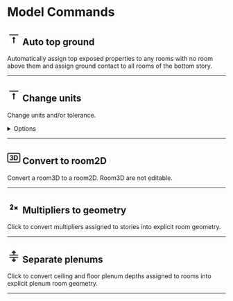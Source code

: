 # Model Commands

## <img src="../../.gitbook/assets/auto-top-ground.svg" width="30" height="30"> Auto top ground

Automatically assign top exposed properties to any rooms with no room above them and assign ground contact to all rooms of the bottom story.

---

## <img src="../../.gitbook/assets/auto-top-ground.svg" width="30" height="30"> Change units

Change units and/or tolerance.

<details>

<summary>Options</summary>

**Units**

  Units to apply

**Angle Tolerance**

  Angle tolerance to apply

**Tolerance**

  Tolerance to apply

</details>

---

## <img src="../../.gitbook/assets/convert-to-room2d.svg" width="30" height="30"> Convert to room2D

Convert a room3D to a room2D. Room3D are not editable.

---

## <img src="../../.gitbook/assets/multipliers-to-geo.svg" width="30" height="30"> Multipliers to geometry

Click to convert multipliers assigned to stories into explicit room geometry.

---

## <img src="../../.gitbook/assets/separate-plenums.svg" width="30" height="30"> Separate plenums

Click to convert ceiling and floor plenum depths assigned to rooms into explicit plenum room geometry.

---